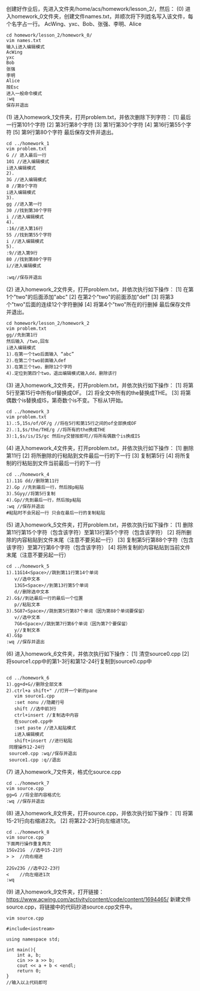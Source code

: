 创建好作业后，先进入文件夹/home/acs/homework/lesson_2/，然后：
(0) 进入homework_0文件夹，创建文件names.txt，并顺次将下列姓名写入该文件，每个名字占一行。 AcWing、yxc、Bob、张强、李明、Alice 

```shell
cd homework/lesson_2/homework_0/
vim names.txt
输入i进入编辑模式
AcWing
yxc
Bob
张强
李明
Alice
按Esc
进入一般命令模式
:wq
保存并退出
```

(1) 进入homework_1文件夹，打开problem.txt，并依次删除下列字符：
    [1] 最后一行第101个字符
    [2] 第3行第8个字符
    [3] 第1行第30个字符
    [4] 第16行第55个字符
    [5] 第9行第80个字符
    最后保存文件并退出。

```shell
cd ../homework_1
vim problem.txt
G // 进入最后一行
101 //进入编辑模式
i进入编辑模式
2).
3G //进入编辑模式
8 //第8个字符
i进入编辑模式
3).
gg //进入第一行
30 //找到第30个字符
i //进入编辑模式
4).
:16//进入第16行
55 //找到第55个字符
i //进入编辑模式
5).
:9//进入第9行
80 //找到第80个字符
i//进入编辑模式

:wq//保存并退出
```

(2) 进入homework_2文件夹，打开problem.txt，并依次执行如下操作：
    [1] 在第1个"two"的后面添加"abc"
    [2] 在第2个"two"的前面添加"def"
    [3] 将第3个"two"后面的连续12个字符删掉
    [4] 将第4个"two"所在的行删掉
    最后保存文件并退出。

```shell
cd homework/lesson_2/homework_2
vim problem.txt
gg//先到第1行
然后输入 /two,回车
i进入编辑模式
1).在第一个two后面输入 “abc”
2).在第二个two前面输入def
3).在第三个two，删除12个字符
4).定位到第四个two，退出编辑模式输入dd，删除该行
```

(3) 进入homework_3文件夹，打开problem.txt，并依次执行如下操作：
    [1] 将第5行至第15行中所有of替换成OF。
    [2] 将全文中所有的the替换成THE。
    [3] 将第偶数个is替换成IS，第奇数个is不变。下标从1开始。

```shell
cd ../homework_3
vim problem.txt
1).:5,15s/of/OF/g //将在5行和第15行之间的of全部换成OF
2).:1,$s/the/THE/g //将所有的the换成THE
3):1,$s/is/IS/gc 然后ny交替按即可//将所有偶数个is换成IS
```

(4) 进入homework_4文件夹，打开problem.txt，并依次执行如下操作：
    [1] 删除第11行
    [2] 将所删除的行粘贴到文件最后一行的下一行
    [3] 复制第5行
    [4] 将所复制的行粘贴到文件当前最后一行的下一行

```shell
cd ../homework_4
1).11G dd//删除第11行
2).Gp //先到最后一行，然后按p粘贴
3).5Gyy//将第5行复制
4).Gp//先到最后一行，然后按p粘贴
:wq //保存并退出
#粘贴时不会另起一行 只会在最后一行的复制粘贴
```

(5) 进入homework_5文件夹，打开problem.txt，并依次执行如下操作：
    [1] 删除第11行第15个字符（包含该字符）至第13行第5个字符（包含该字符）
    [2] 将所删除的内容粘贴到文件末尾（注意不要另起一行）
    [3] 复制第5行第88个字符（包含该字符）至第7行第6个字符（包含该字符）
    [4] 将所复制的内容粘贴到当前文件末尾（注意不要另起一行）

```shell
cd ../homework_5
1).11G14<Space>//跳到第11行第14个单词
   v//选中文本
   13G5<Space>//到第13行第5个单词
   d//删除选中文本
2).G$//到达最后一行的最后一个位置
   p//粘贴文本
3).5G87<Space>//跳到第5行第87个单词（因为第88个单词要保留）
   v//选中文本
   7G6<Space>//跳到第7行第6个单词（因为第7个要保留）
   y//复制文本
4).G$p
:wq //保存并退出
```

(6) 进入homework_6文件夹，并依次执行如下操作：
    [1] 清空source0.cpp
    [2] 将source1.cpp中的第1-3行和第12-24行复制到source0.cpp中

```shell

cd ../homework_6
1).gg+d+G//删除全部文本
2).ctrl+a shift+" //打开一个新的pane
   vim source1.cpp
   :set nonu //隐藏行号
   shift //选中前3行
   ctrl+insert //复制选中内容
   在source0.cpp中
   :set paste //进入粘贴模式
   i进入编辑模式
   shift+insert //进行粘贴
 同理操作12-24行
 source0.cpp :wq//保存并退出
 source1.cpp :q//退出
```

(7) 进入homework_7文件夹，格式化source.cpp

```shell
cd ../homework_7
vim source.cpp
gg=G //将全部内容格式化
:wq //保存并退出
```

(8) 进入homework_8文件夹，打开source.cpp，并依次执行如下操作：
    [1] 将第15-21行向右缩进2次。
    [2] 将第22-23行向左缩进1次。

```shell
cd ../homework_8
vim source.cpp
下面两行操作重复两次
15Gv21G  //选中15-21行
> >  //向右缩进

22Gv23G //选中22-23行
<    //向左缩进1次
:wq
```

(9) 进入homework_9文件夹，打开链接：https://www.acwing.com/activity/content/code/content/1694465/
    新建文件source.cpp，将链接中的代码抄进source.cpp文件中。

```shell
vim source.cpp

#include<iostream>                                                                                                                            

using namespace std;

int main(){
    int a, b;
    cin >> a >> b;
    cout << a + b < <endl;
    return 0;
}
//输入以上代码即可
```

